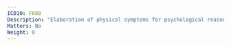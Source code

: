 ```yaml
---
ICD10: F680
Description: "Elaboration of physical symptoms for psychological reasons"
Matters: No
Weight: 0
---
```

